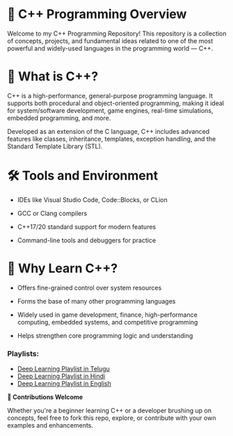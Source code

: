 # 🚀 C++ Programming Overview

Welcome to my C++ Programming Repository! This repository is a collection of concepts, projects, and fundamental ideas related to one of the most powerful and widely-used languages in the programming world — C++.

# 🔷 What is C++?
C++ is a high-performance, general-purpose programming language. It supports both procedural and object-oriented programming, making it ideal for system/software development, game engines, real-time simulations, embedded programming, and more.

Developed as an extension of the C language, C++ includes advanced features like classes, inheritance, templates, exception handling, and the Standard Template Library (STL).

# 🛠 Tools and Environment
- IDEs like Visual Studio Code, Code::Blocks, or CLion

- GCC or Clang compilers

- C++17/20 standard support for modern features

- Command-line tools and debuggers for practice

# 🎯 Why Learn C++?
- Offers fine-grained control over system resources

- Forms the base of many other programming languages

- Widely used in game development, finance, high-performance computing, embedded systems, and competitive programming

- Helps strengthen core programming logic and understanding

### Playlists:

- [Deep Learning Playlist in Telugu](https://www.youtube.com/watch?v=4D9x-ZvSVnw&list=PLNgoFk5SYUglsFq6H2WkQODuzsQyyRrPl) 
- [Deep Learning Playlist in Hindi](https://www.youtube.com/watch?v=AGHoxi3O_xw&list=PL724pdDXl9Q0yZUx9bkqarHO584JOsKfE) 
- [Deep Learning Playlist in English](https://www.youtube.com/watch?v=oOmbSpOzvYg&list=PLdo5W4Nhv31YU5Wx1dopka58teWP9aCee) 

**🤝 Contributions Welcome**

Whether you're a beginner learning C++ or a developer brushing up on concepts, feel free to fork this repo, explore, or contribute with your own examples and enhancements.

